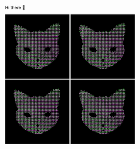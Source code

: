 Hi there 👋

<p float="left">
<!--startimg--><img src=https://raw.githubusercontent.com/Sceleratis/Sceleratis/main/.github/images/d-23.gif height=210; width=210; align=left; alt=Woops. Guess the image failed... /><!--endimg-->
<!--startimg--><img src=https://raw.githubusercontent.com/Sceleratis/Sceleratis/main/.github/images/d-23.gif height=210; width=210; align=left; alt=Woops. Guess the image failed... /><!--endimg-->
<!--startimg--><img src=https://raw.githubusercontent.com/Sceleratis/Sceleratis/main/.github/images/d-23.gif height=210; width=210; align=left; alt=Woops. Guess the image failed... /><!--endimg-->
<!--startimg--><img src=https://raw.githubusercontent.com/Sceleratis/Sceleratis/main/.github/images/d-23.gif height=210; width=210; align=left; alt=Woops. Guess the image failed... /><!--endimg-->
</p>

